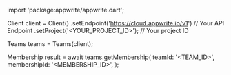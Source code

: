 import 'package:appwrite/appwrite.dart';

Client client = Client()
    .setEndpoint('https://cloud.appwrite.io/v1') // Your API Endpoint
    .setProject('<YOUR_PROJECT_ID>'); // Your project ID

Teams teams = Teams(client);

Membership result = await teams.getMembership(
    teamId: '<TEAM_ID>',
    membershipId: '<MEMBERSHIP_ID>',
);
